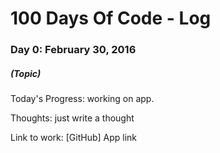 # 100 Days Of Code - Log
### Day 0: February 30, 2016 
##### (Topic)
Today's Progress: working on app.

Thoughts: just write a thought

Link to work:  [GitHub] App link
